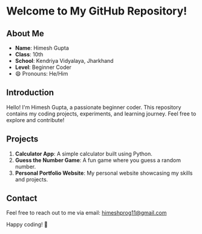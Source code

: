 # Welcome to My GitHub Repository!

## About Me
- **Name**: Himesh Gupta
- **Class**: 10th
- **School**: Kendriya Vidyalaya, Jharkhand
- **Level**: Beginner Coder
- 😄 Pronouns: He/Him

## Introduction
Hello! I'm Himesh Gupta, a passionate beginner coder. This repository contains my coding projects, experiments, and learning journey. Feel free to explore and contribute!

## Projects
1. **Calculator App**: A simple calculator built using Python.
2. **Guess the Number Game**: A fun game where you guess a random number.
3. **Personal Portfolio Website**: My personal website showcasing my skills and projects.

## Contact
Feel free to reach out to me via email: himeshprog11@gmail.com

Happy coding! 🚀
